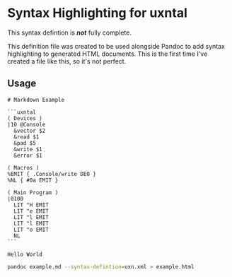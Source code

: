 # Syntax Highlighting for uxntal

This syntax defintion is **_not_** fully complete. 

This definition file was created to be used alongside Pandoc to add syntax highlighting to generated HTML documents. This is the first time I've created a file like this, so it's not perfect.

## Usage

````
# Markdown Example

```uxntal
( Devices )
|10 @Console
  &vector $2
  &read $1
  &pad $5
  &write $1
  &error $1

( Macros )
%EMIT { .Console/write DEO }
%NL { #0a EMIT }

( Main Program )
|0100
  LIT "H EMIT
  LIT "e EMIT
  LIT "l EMIT
  LIT "l EMIT
  LIT "o EMIT
  NL
```

Hello World
````

```sh
pandoc example.md --syntax-defintion=uxn.xml > example.html
```
